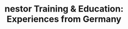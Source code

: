 ---
abstract: null
creators:
- Oßwald, Achim
date: null
document_url: https://services.phaidra.univie.ac.at/api/object/o:294523/download
grand_parent: iPRES
institutions: []
keywords:
- beijing
landing_page_url: https://phaidra.univie.ac.at/o:294523
language: eng
layout: publication
license: CC BY-SA 3.0 AT
notes_url: null
parent: iPRES 2007
presentation_url: null
publication_type: presentation
size: 548908
source_name: iPRES
title: 'nestor Training & Education: Experiences from Germany'
year: 2007
---